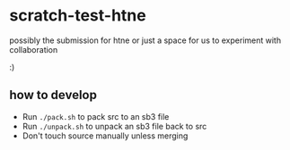 # scratch-test-htne
possibly the submission for htne or just a space for us to experiment with collaboration
 
 :)

## how to develop
- Run `./pack.sh` to pack src to an sb3 file
- Run `./unpack.sh` to unpack an sb3 file back to src
- Don't touch source manually unless merging
